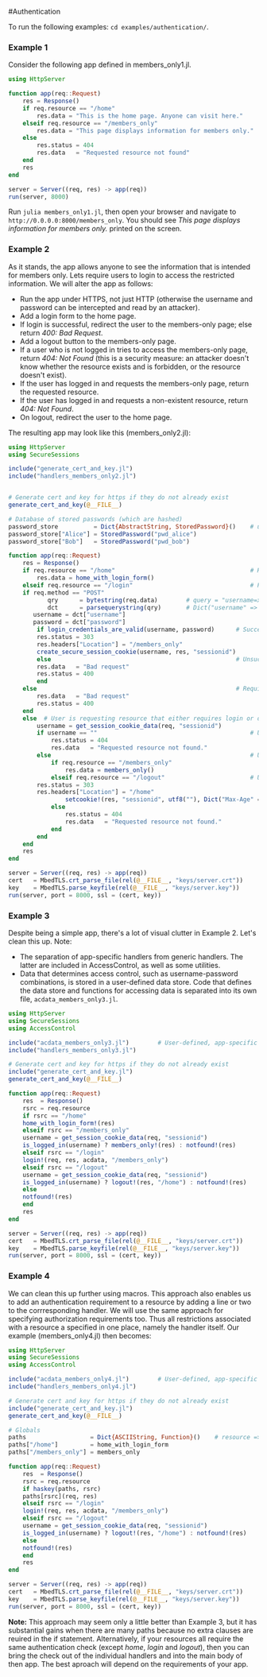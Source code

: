 #Authentication 

To run the following examples: `cd examples/authentication/`.

### Example 1
Consider the following app defined in members_only1.jl.
```julia
using HttpServer

function app(req::Request)
    res = Response()
    if req.resource == "/home"
        res.data = "This is the home page. Anyone can visit here."
    elseif req.resource == "/members_only"
        res.data = "This page displays information for members only."
    else
        res.status = 404
        res.data   = "Requested resource not found"
    end
    res
end

server = Server((req, res) -> app(req))
run(server, 8000)
```
Run `julia members_only1.jl`, then open your browser and navigate to `http://0.0.0.0:8000/members_only`. You should see _This page displays information for members only._ printed on the screen.


### Example 2
As it stands, the app allows anyone to see the information that is intended for members only. Lets require users to login to access the restricted information. We will alter the app as follows:
- Run the app under HTTPS, not just HTTP (otherwise the username and password can be intercepted and read by an attacker).
- Add a login form to the home page.
- If login is successful, redirect the user to the members-only page; else return _400: Bad Request_.
- Add a logout button to the members-only page.
- If a user who is not logged in tries to access the members-only page, return _404: Not Found_ (this is a security measure: an attacker doesn't know whether the resource exists and is forbidden, or the resource doesn't exist).
- If the user has logged in and requests the members-only page, return the requested resource.
- If the user has logged in and requests a non-existent resource, return _404: Not Found_.
- On logout, redirect the user to the home page.

The resulting app may look like this (members_only2.jl):
```julia
using HttpServer
using SecureSessions

include("generate_cert_and_key.jl")
include("handlers_members_only2.jl")


# Generate cert and key for https if they do not already exist
generate_cert_and_key(@__FILE__)

# Database of stored passwords (which are hashed)
password_store          = Dict{AbstractString, StoredPassword}()    # username => StoredPassword
password_store["Alice"] = StoredPassword("pwd_alice")
password_store["Bob"]   = StoredPassword("pwd_bob")

function app(req::Request)
    res = Response()
    if req.resource == "/home"                                      # Home page with login form
        res.data = home_with_login_form()
    elseif req.resource == "/login"                                 # Process login request
	if req.method == "POST"
           qry      = bytestring(req.data)        # query = "username=xxx&password=yyy"
           dct      = parsequerystring(qry)       # Dict("username" => xxx, "password" => yyy)
	   username = dct["username"]
	   password = dct["password"]
	    if login_credentials_are_valid(username, password)      # Successful login: Redirect to members_only page
		res.status = 303
		res.headers["Location"] = "/members_only"
		create_secure_session_cookie(username, res, "sessionid")
	    else                                                    # Unsuccessful login: Return 400: Bad Request
		res.data   = "Bad request"
		res.status = 400
	    end
	else                                                        # Require that login requests are POST requests
	    res.data   = "Bad request"
	    res.status = 400
	end
    else  # User is requesting resource that either requires login or doesn't exist
        username = get_session_cookie_data(req, "sessionid")
        if username == ""                                           # User not logged in: Return 404: Not Found
            res.status = 404
            res.data   = "Requested resource not found."
        else                                                        # User is logged in: Return requested resource
            if req.resource == "/members_only"
                res.data = members_only()
            elseif req.resource == "/logout"                        # User has logged out: Redirect to home page
		res.status = 303
		res.headers["Location"] = "/home"
                setcookie!(res, "sessionid", utf8(""), Dict("Max-Age" => utf8("0")))
            else
                res.status = 404
                res.data   = "Requested resource not found."
            end
        end
    end
    res
end

server = Server((req, res) -> app(req))
cert   = MbedTLS.crt_parse_file(rel(@__FILE__, "keys/server.crt"))
key    = MbedTLS.parse_keyfile(rel(@__FILE__, "keys/server.key"))
run(server, port = 8000, ssl = (cert, key))
```

### Example 3
Despite being a simple app, there's a lot of visual clutter in Example 2. Let's clean this up. Note:
- The separation of app-specific handlers from generic handlers. The latter are included in AccessControl, as well as some utilities.
- Data that determines access control, such as username-password combinations, is stored in a user-defined data store. Code that defines the data store and functions for accessing data is separated into its own file,  `acdata_members_only3.jl`.
```julia
using HttpServer
using SecureSessions
using AccessControl

include("acdata_members_only3.jl")        # User-defined, app-specific access control data (acdata) and access functions
include("handlers_members_only3.jl")

# Generate cert and key for https if they do not already exist
include("generate_cert_and_key.jl")
generate_cert_and_key(@__FILE__)

function app(req::Request)
    res  = Response()
    rsrc = req.resource
    if rsrc == "/home"
	home_with_login_form!(res)
    elseif rsrc == "/members_only"
	username = get_session_cookie_data(req, "sessionid")
	is_logged_in(username) ? members_only!(res) : notfound!(res)
    elseif rsrc == "/login"
	login!(req, res, acdata, "/members_only")
    elseif rsrc == "/logout"
	username = get_session_cookie_data(req, "sessionid")
	is_logged_in(username) ? logout!(res, "/home") : notfound!(res)
    else
	notfound!(res)
    end
    res
end

server = Server((req, res) -> app(req))
cert   = MbedTLS.crt_parse_file(rel(@__FILE__, "keys/server.crt"))
key    = MbedTLS.parse_keyfile(rel(@__FILE__, "keys/server.key"))
run(server, port = 8000, ssl = (cert, key))
```


### Example 4
We can clean this up further using macros. This approach also enables us to add an authentication requirement to a resource by adding a line or two to the corrresponding handler. We will use the same approach for specifying authorization requirements too. Thus all restrictions associated with a resource a specified in one place, namely the handler itself. Our example (members_only4.jl) then becomes:
```julia
using HttpServer
using SecureSessions
using AccessControl

include("acdata_members_only4.jl")        # User-defined, app-specific access control data (acdata) and access functions
include("handlers_members_only4.jl")

# Generate cert and key for https if they do not already exist
include("generate_cert_and_key.jl")
generate_cert_and_key(@__FILE__)

# Globals
paths                  = Dict{ASCIIString, Function}()    # resource => handler
paths["/home"]         = home_with_login_form
paths["/members_only"] = members_only

function app(req::Request)
    res  = Response()
    rsrc = req.resource
    if haskey(paths, rsrc)
	paths[rsrc](req, res)
    elseif rsrc == "/login"
	login!(req, res, acdata, "/members_only")
    elseif rsrc == "/logout"
	username = get_session_cookie_data(req, "sessionid")
	is_logged_in(username) ? logout!(res, "/home") : notfound!(res)
    else
	notfound!(res)
    end
    res
end

server = Server((req, res) -> app(req))
cert   = MbedTLS.crt_parse_file(rel(@__FILE__, "keys/server.crt"))
key    = MbedTLS.parse_keyfile(rel(@__FILE__, "keys/server.key"))
run(server, port = 8000, ssl = (cert, key))
```


__Note:__ This approach may seem only a little better than Example 3, but it has substantial gains when there are many paths because no extra clauses are reuired in the if statement. Alternatively, if your resources all require the same authentication check (except _home_, _login_ and _logout_), then you can bring the check out of the individual handlers and into the main body of then app. The best aproach will depend on the requirements of your app.
